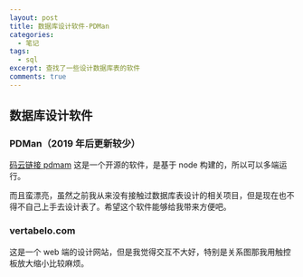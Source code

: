```yaml
---
layout: post
title: 数据库设计软件-PDMan
categories: 
  - 笔记
tags:
  - sql
excerpt: 查找了一些设计数据库表的软件
comments: true
---
```


## 数据库设计软件 

### PDMan（2019 年后更新较少）
[码云链接 pdmam](https://gitee.com/robergroup/pdman)
这是一个开源的软件，是基于 node 构建的，所以可以多端运行。

而且蛮漂亮，虽然之前我从来没有接触过数据库表设计的相关项目，但是现在也不得不自己上手去设计表了。希望这个软件能够给我带来方便吧。

### vertabelo.com

这是一个 web 端的设计网站，但是我觉得交互不大好，特别是关系图那我用触控板放大缩小比较麻烦。
